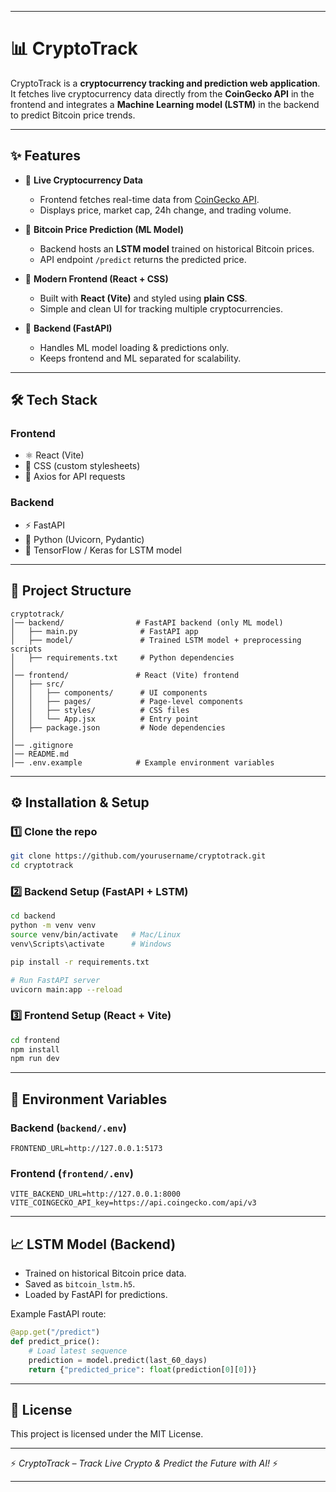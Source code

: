 
---

# 📊 CryptoTrack

CryptoTrack is a **cryptocurrency tracking and prediction web application**.
It fetches live cryptocurrency data directly from the **CoinGecko API** in the frontend and integrates a **Machine Learning model (LSTM)** in the backend to predict Bitcoin price trends.

---

## ✨ Features

* 🔹 **Live Cryptocurrency Data**

  * Frontend fetches real-time data from [CoinGecko API](https://www.coingecko.com/en/api).
  * Displays price, market cap, 24h change, and trading volume.

* 🔹 **Bitcoin Price Prediction (ML Model)**

  * Backend hosts an **LSTM model** trained on historical Bitcoin prices.
  * API endpoint `/predict` returns the predicted price.

* 🔹 **Modern Frontend (React + CSS)**

  * Built with **React (Vite)** and styled using **plain CSS**.
  * Simple and clean UI for tracking multiple cryptocurrencies.

* 🔹 **Backend (FastAPI)**

  * Handles ML model loading & predictions only.
  * Keeps frontend and ML separated for scalability.

---

## 🛠️ Tech Stack

### Frontend

* ⚛️ React (Vite)
* 🎨 CSS (custom stylesheets)
* 🔗 Axios for API requests

### Backend

* ⚡ FastAPI
* 🐍 Python (Uvicorn, Pydantic)
* 🤖 TensorFlow / Keras for LSTM model

---

## 📂 Project Structure

```
cryptotrack/
│── backend/                # FastAPI backend (only ML model)
│   ├── main.py              # FastAPI app
│   ├── model/               # Trained LSTM model + preprocessing scripts
│   ├── requirements.txt     # Python dependencies
│
│── frontend/               # React (Vite) frontend
│   ├── src/
│   │   ├── components/      # UI components
│   │   ├── pages/           # Page-level components
│   │   ├── styles/          # CSS files
│   │   └── App.jsx          # Entry point
│   ├── package.json         # Node dependencies
│
│── .gitignore
│── README.md
│── .env.example            # Example environment variables
```

---

## ⚙️ Installation & Setup

### 1️⃣ Clone the repo

```bash
git clone https://github.com/yourusername/cryptotrack.git
cd cryptotrack
```

### 2️⃣ Backend Setup (FastAPI + LSTM)

```bash
cd backend
python -m venv venv
source venv/bin/activate   # Mac/Linux
venv\Scripts\activate      # Windows

pip install -r requirements.txt

# Run FastAPI server
uvicorn main:app --reload
```

### 3️⃣ Frontend Setup (React + Vite)

```bash
cd frontend
npm install
npm run dev
```

---

## 🔑 Environment Variables

### Backend (`backend/.env`)

```
FRONTEND_URL=http://127.0.0.1:5173
```

### Frontend (`frontend/.env`)

```
VITE_BACKEND_URL=http://127.0.0.1:8000
VITE_COINGECKO_API_key=https://api.coingecko.com/api/v3
```

---

## 📈 LSTM Model (Backend)

* Trained on historical Bitcoin price data.
* Saved as `bitcoin_lstm.h5`.
* Loaded by FastAPI for predictions.

Example FastAPI route:

```python
@app.get("/predict")
def predict_price():
    # Load latest sequence
    prediction = model.predict(last_60_days)
    return {"predicted_price": float(prediction[0][0])}
```

---

## 📜 License

This project is licensed under the MIT License.

---

⚡ *CryptoTrack – Track Live Crypto & Predict the Future with AI!* ⚡

---

